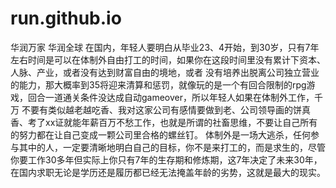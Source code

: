 # run.github.io
华润万家
华润全球
在国内，年轻人要明白从毕业23、4开始，到30岁，只有7年左右时间是可以在体制外自由打工的时间，如果你在这段时间里没有累计下资本、人脉、产业，或者没有达到财富自由的境地，或者 没有培养出脱离公司独立营业的能力，那大概率到35将迎来清算和惩罚，就像玩的是一个有回合限制的rpg游戏，回合一道通关条件没达成自动gameover，所以年轻人如果在体制外工作，千万 不要有类似越老越吃香、我对这家公司有感情要做到老、公司领导画的饼真香、考了xx证就能年薪百万不愁工作，也就是所谓的社畜思维，不要让自己所有的努力都在让自己变成一颗公司里合格的螺丝钉。
体制外是一场大逃杀，任何参与其中的人，一定要清晰地明白自己的目标，你不是来打工的，而是求生的，尽管你要工作30多年但实际上你只有7年的生存期和修炼期，这7年决定了未来30年，在国内求职无论是学历还是履历都已经无法掩盖年龄的劣势，这就是最大的现实。